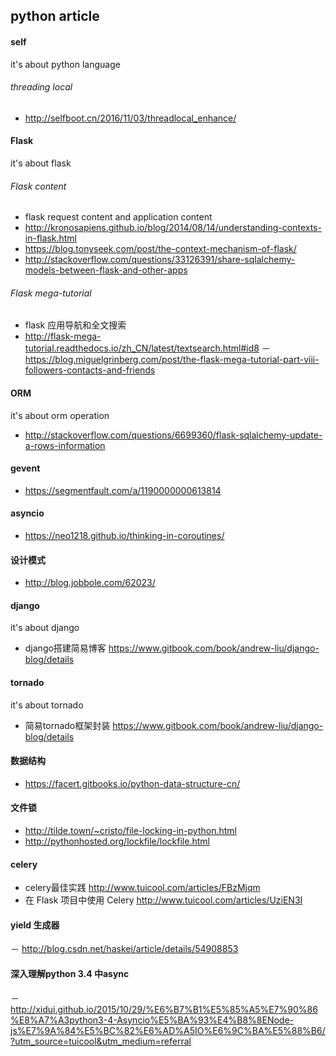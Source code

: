 ## python article

#### self
it's about python language
###### threading local
- http://selfboot.cn/2016/11/03/threadlocal_enhance/

#### Flask
it's about flask
###### Flask content
- flask request content and application content
- http://kronosapiens.github.io/blog/2014/08/14/understanding-contexts-in-flask.html
- https://blog.tonyseek.com/post/the-context-mechanism-of-flask/
- http://stackoverflow.com/questions/33126391/share-sqlalchemy-models-between-flask-and-other-apps

###### Flask mega-tutorial
- flask 应用导航和全文搜索
- http://flask-mega-tutorial.readthedocs.io/zh_CN/latest/textsearch.html#id8
－ https://blog.miguelgrinberg.com/post/the-flask-mega-tutorial-part-viii-followers-contacts-and-friends

#### ORM
it's about orm operation

- http://stackoverflow.com/questions/6699360/flask-sqlalchemy-update-a-rows-information

#### gevent
- https://segmentfault.com/a/1190000000613814

#### asyncio
- https://neo1218.github.io/thinking-in-coroutines/

#### 设计模式
- http://blog.jobbole.com/62023/

#### django
it's about django
- django搭建简易博客 https://www.gitbook.com/book/andrew-liu/django-blog/details

#### tornado
it's about tornado
- 简易tornado框架封装 https://www.gitbook.com/book/andrew-liu/django-blog/details

#### 数据结构
- https://facert.gitbooks.io/python-data-structure-cn/

#### 文件锁
- http://tilde.town/~cristo/file-locking-in-python.html
- http://pythonhosted.org/lockfile/lockfile.html

#### celery
- celery最佳实践 http://www.tuicool.com/articles/FBzMjqm 
- 在 Flask 项目中使用 Celery http://www.tuicool.com/articles/UziEN3I

#### yield 生成器
－ http://blog.csdn.net/haskei/article/details/54908853

#### 深入理解python 3.4 中async
－ http://xidui.github.io/2015/10/29/%E6%B7%B1%E5%85%A5%E7%90%86%E8%A7%A3python3-4-Asyncio%E5%BA%93%E4%B8%8ENode-js%E7%9A%84%E5%BC%82%E6%AD%A5IO%E6%9C%BA%E5%88%B6/?utm_source=tuicool&utm_medium=referral